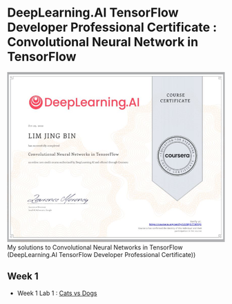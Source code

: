 # DeepLearning.AI TensorFlow Developer Professional Certificate : Convolutional Neural Network in TensorFlow
![](https://github.com/Lim-Calculus/Convolutional-Neural-Networks-in-TensorFlow/blob/main/Certificate/Convolutional%20Neural%20Network%20in%20TensorFlow%20Completion%20Certificate%20(Lim%20Jing%20Bin)%20.JPG)
My solutions to Convolutional Neural Networks in TensorFlow (DeepLearning.AI TensorFlow Developer Professional Certificate))
## Week 1 
- Week 1 Lab 1 : [Cats vs Dogs](https://github.com/Lim-Calculus/Convolutional-Neural-Networks-in-TensorFlow/blob/main/Convolutional_Neural_Network_(DeepLearning_AI)_%5BWeek_1_Lab_1%5D.ipynb)
